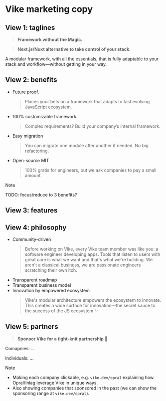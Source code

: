 # Vike marketing copy


## View 1: taglines

> **Framework without the Magic.**

> **Next.js/Nuxt alternative to take control of your stack.**

A modular framework, with all the essentials, that is fully adaptable to your stack and workflow—without getting in your way.


## View 2: benefits

- Future proof.
  > Places your bets on a framework that adapts to fast evolving JavaScript ecosystem.
- 100% customizable framework.
  > Complex requirements? Build your company’s internal framework.
- Easy migration
  > You can migrate one module after another if needed. No big refactoring.
- Open-source MIT
  > 100% gratis for engineers, but we ask companies to pay a small amount.

> [!NOTE]
> TODO: focus/reduce to 3 benefits?


## View 3: features


## View 4: philosophy

- Community-driven
  > Before working on Vike, every Vike team member was like you: a software engineer developing apps. Tools that listen to users with great care is what we want and that's what we're building.
  > We aren't a classical business, we are passionate engineers scratching their own itch.
- Transparent roadmap
- Transparent business model
- Innovation by empowered ecosystem
  > Vike's modular architecture empowers the ecosystem to innovate. This creates a wide surface for innovation—the secret sauce to the success of the JS ecosystem ✨


## View 5: partners

> **Sponsor Vike for a tight-knit partnership 🤝**

Comapnies: ...

Individuals: ...

> [!NOTE]
> - Making each company clickable, e.g. `vike.dev/opral` explaining how Opral/Inlag leverage Vike in unique ways.
> - Also showing companies that sponsored in the past (we can show the sponsoring range at `vike.dev/opral`).

